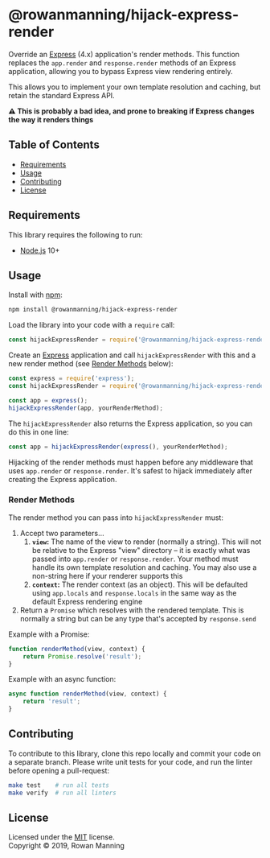 
# @rowanmanning/hijack-express-render

Override an [Express](https://expressjs.com) (4.x) application's render methods. This function replaces the `app.render` and `response.render` methods of an Express application, allowing you to bypass Express view rendering entirely.

This allows you to implement your own template resolution and caching, but retain the standard Express API.

**:warning: This is probably a bad idea, and prone to breaking if Express changes the way it renders things**


## Table of Contents

  * [Requirements](#requirements)
  * [Usage](#usage)
  * [Contributing](#contributing)
  * [License](#license)


## Requirements

This library requires the following to run:

  * [Node.js](https://nodejs.org/) 10+


## Usage

Install with [npm](https://www.npmjs.com/):

```sh
npm install @rowanmanning/hijack-express-render
```

Load the library into your code with a `require` call:

```js
const hijackExpressRender = require('@rowanmanning/hijack-express-render');
```

Create an [Express](https://expressjs.com) application and call `hijackExpressRender` with this and a new render method (see [Render Methods](#render-methods) below):

```js
const express = require('express');
const hijackExpressRender = require('@rowanmanning/hijack-express-render');

const app = express();
hijackExpressRender(app, yourRenderMethod);
```

The `hijackExpressRender` also returns the Express application, so you can do this in one line:

```js
const app = hijackExpressRender(express(), yourRenderMethod);
```

Hijacking of the render methods must happen before any middleware that uses `app.render` or `response.render`. It's safest to hijack immediately after creating the Express application.

### Render Methods

The render method you can pass into `hijackExpressRender` must:

  1. Accept two parameters…
      1. **`view`:** The name of the view to render (normally a string). This will not be relative to the Express "view" directory – it is exactly what was passed into `app.render` or `response.render`. Your method must handle its own template resolution and caching. You may also use a non-string here if your renderer supports this
      2. **`context`:** The render context (as an object). This will be defaulted using `app.locals` and `response.locals` in the same way as the default Express rendering engine
  2. Return a `Promise` which resolves with the rendered template. This is normally a string but can be any type that's accepted by `response.send`

Example with a Promise:

```js
function renderMethod(view, context) {
    return Promise.resolve('result');
}
```

Example with an async function:

```js
async function renderMethod(view, context) {
    return 'result';
}
```


## Contributing

To contribute to this library, clone this repo locally and commit your code on a separate branch. Please write unit tests for your code, and run the linter before opening a pull-request:

```sh
make test    # run all tests
make verify  # run all linters
```


## License

Licensed under the [MIT](LICENSE) license.<br/>
Copyright &copy; 2019, Rowan Manning
